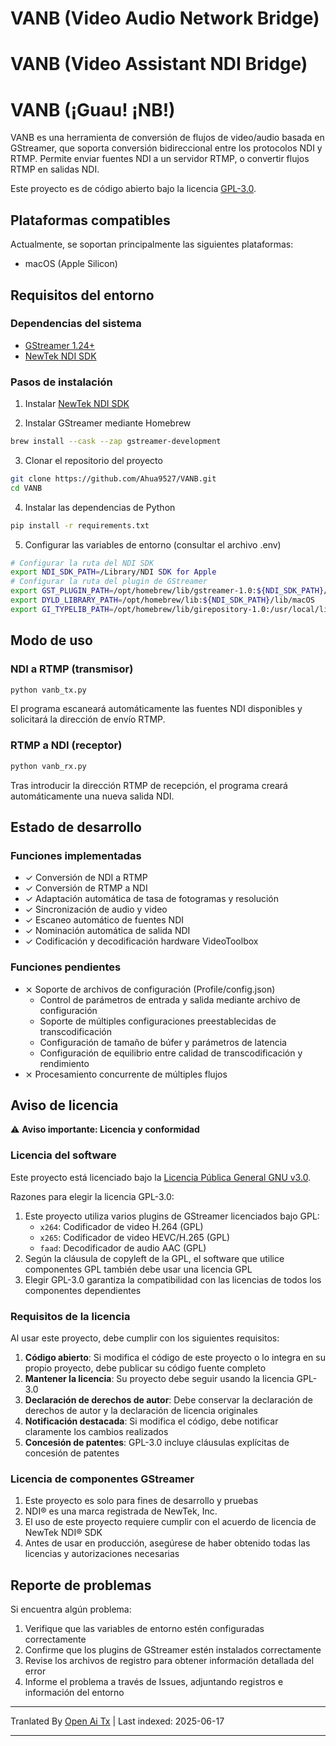 # VANB (Video Audio Network Bridge)
# VANB (Video Assistant NDI Bridge)
# VANB (¡Guau! ¡NB!)

VANB es una herramienta de conversión de flujos de video/audio basada en GStreamer, que soporta conversión bidireccional entre los protocolos NDI y RTMP. Permite enviar fuentes NDI a un servidor RTMP, o convertir flujos RTMP en salidas NDI.

Este proyecto es de código abierto bajo la licencia [GPL-3.0](https://www.gnu.org/licenses/gpl-3.0.html).

## Plataformas compatibles

Actualmente, se soportan principalmente las siguientes plataformas:
- macOS (Apple Silicon)

## Requisitos del entorno

### Dependencias del sistema
- [GStreamer 1.24+](https://gstreamer.freedesktop.org)
- [NewTek NDI SDK](https://www.ndi.tv/sdk/)

### Pasos de instalación
1. Instalar [NewTek NDI SDK](https://www.ndi.tv/sdk/)

2. Instalar GStreamer mediante Homebrew
```bash
brew install --cask --zap gstreamer-development
```

3. Clonar el repositorio del proyecto
```bash
git clone https://github.com/Ahua9527/VANB.git
cd VANB
```

4. Instalar las dependencias de Python
```bash
pip install -r requirements.txt
```

5. Configurar las variables de entorno (consultar el archivo .env)
```bash
# Configurar la ruta del NDI SDK
export NDI_SDK_PATH=/Library/NDI SDK for Apple
# Configurar la ruta del plugin de GStreamer
export GST_PLUGIN_PATH=/opt/homebrew/lib/gstreamer-1.0:${NDI_SDK_PATH}/lib/macOS
export DYLD_LIBRARY_PATH=/opt/homebrew/lib:${NDI_SDK_PATH}/lib/macOS
export GI_TYPELIB_PATH=/opt/homebrew/lib/girepository-1.0:/usr/local/lib/girepository-1.0
```

## Modo de uso

### NDI a RTMP (transmisor)
```bash
python vanb_tx.py
```
El programa escaneará automáticamente las fuentes NDI disponibles y solicitará la dirección de envío RTMP.

### RTMP a NDI (receptor)
```bash
python vanb_rx.py
```
Tras introducir la dirección RTMP de recepción, el programa creará automáticamente una nueva salida NDI.

## Estado de desarrollo

### Funciones implementadas
- ✓ Conversión de NDI a RTMP
- ✓ Conversión de RTMP a NDI
- ✓ Adaptación automática de tasa de fotogramas y resolución
- ✓ Sincronización de audio y video
- ✓ Escaneo automático de fuentes NDI
- ✓ Nominación automática de salida NDI
- ✓ Codificación y decodificación hardware VideoToolbox

### Funciones pendientes
- ⨯ Soporte de archivos de configuración (Profile/config.json)
  - Control de parámetros de entrada y salida mediante archivo de configuración
  - Soporte de múltiples configuraciones preestablecidas de transcodificación
  - Configuración de tamaño de búfer y parámetros de latencia
  - Configuración de equilibrio entre calidad de transcodificación y rendimiento
- ⨯ Procesamiento concurrente de múltiples flujos

## Aviso de licencia

⚠️ **Aviso importante: Licencia y conformidad**

### Licencia del software

Este proyecto está licenciado bajo la [Licencia Pública General GNU v3.0](https://www.gnu.org/licenses/gpl-3.0.html).

Razones para elegir la licencia GPL-3.0:
1. Este proyecto utiliza varios plugins de GStreamer licenciados bajo GPL:
   - `x264`: Codificador de video H.264 (GPL)
   - `x265`: Codificador de video HEVC/H.265 (GPL)
   - `faad`: Decodificador de audio AAC (GPL)
2. Según la cláusula de copyleft de la GPL, el software que utilice componentes GPL también debe usar una licencia GPL
3. Elegir GPL-3.0 garantiza la compatibilidad con las licencias de todos los componentes dependientes

### Requisitos de la licencia

Al usar este proyecto, debe cumplir con los siguientes requisitos:
1. **Código abierto**: Si modifica el código de este proyecto o lo integra en su propio proyecto, debe publicar su código fuente completo
2. **Mantener la licencia**: Su proyecto debe seguir usando la licencia GPL-3.0
3. **Declaración de derechos de autor**: Debe conservar la declaración de derechos de autor y la declaración de licencia originales
4. **Notificación destacada**: Si modifica el código, debe notificar claramente los cambios realizados
5. **Concesión de patentes**: GPL-3.0 incluye cláusulas explícitas de concesión de patentes

### Licencia de componentes GStreamer
1. Este proyecto es solo para fines de desarrollo y pruebas
2. NDI® es una marca registrada de NewTek, Inc.
3. El uso de este proyecto requiere cumplir con el acuerdo de licencia de NewTek NDI® SDK
4. Antes de usar en producción, asegúrese de haber obtenido todas las licencias y autorizaciones necesarias

## Reporte de problemas

Si encuentra algún problema:
1. Verifique que las variables de entorno estén configuradas correctamente
2. Confirme que los plugins de GStreamer estén instalados correctamente
3. Revise los archivos de registro para obtener información detallada del error
4. Informe el problema a través de Issues, adjuntando registros e información del entorno

---

Tranlated By [Open Ai Tx](https://github.com/OpenAiTx/OpenAiTx) | Last indexed: 2025-06-17

---